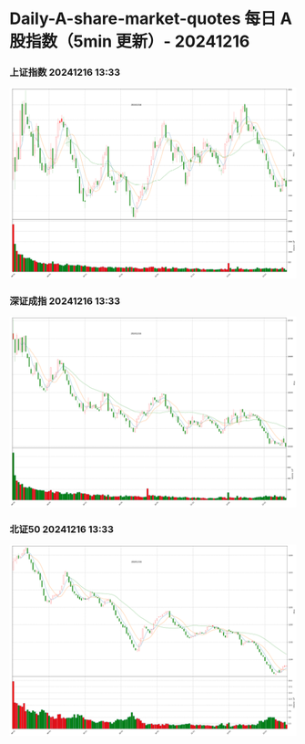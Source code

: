 
# Daily-A-share-market-quotes 每日 A 股指数（5min 更新）- 20241216

### 上证指数 20241216 13:33
![](./fig/2024/12/20241216-sh000001.png)

### 深证成指 20241216 13:33
![](./fig/2024/12/20241216-sz399001.png)

### 北证50 20241216 13:33
![](./fig/2024/12/20241216-bj899050.png)
